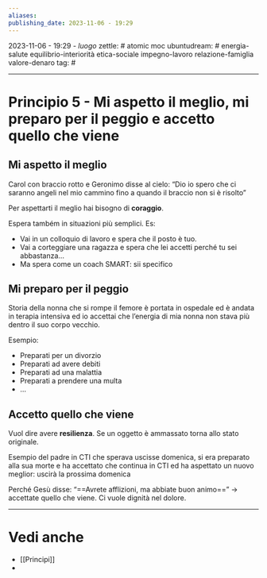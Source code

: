 ```yaml
---
aliases: 
publishing_date: 2023-11-06 - 19:29
---
```

2023-11-06 - 19:29 - *luogo*
zettle: # atomic moc
ubuntudream: # energia-salute equilibrio-interiorità etica-sociale impegno-lavoro relazione-famiglia valore-denaro 
tag: #

---
# Principio 5 - Mi aspetto il meglio, mi preparo per il peggio e accetto quello che viene

## Mi aspetto il meglio
Carol con braccio rotto e Geronimo disse al cielo: “Dio io spero che ci saranno angeli nel mio cammino fino a quando il braccio non si è risolto”

Per aspettarti il meglio hai bisogno di **coraggio**.

Espera também in situazioni più semplici.
Es:
- Vai in un colloquio di lavoro e spera che il posto è tuo.
- Vai a corteggiare una ragazza e spera che lei accetti perché tu sei abbastanza…
- Ma spera come un coach SMART: sii specifico


## Mi preparo per il peggio
Storia della nonna che si rompe il femore è portata in ospedale ed è andata in terapia intensiva ed io accettai che l’energia di mia nonna non stava più dentro il suo corpo vecchio.

Esempio:
- Preparati per un divorzio
- Preparati ad avere debiti
- Preparati ad una malattia
- Preparati a prendere una multa
- …


## Accetto quello che viene
Vuol dire avere **resilienza**.
Se un oggetto è ammassato torna allo stato originale.

Esempio del padre in CTI che sperava uscisse domenica, si era preparato alla sua morte e ha accettato che continua in CTI ed ha aspettato un nuovo meglior: uscirà la prossima domenica

Perché Gesù disse: “==Avrete afflizioni, ma abbiate buon animo==”
→ accettate quello che viene.
   Ci vuole dignità nel dolore.




---
# Vedi anche
- [[Principi]]
- 